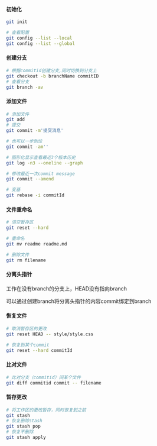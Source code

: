 #### 初始化

```bash
git init

# 查看配置
git config --list --local
git config --list --global

```

#### 创建分支

```bash
# 根据commitid创建分支,同时切换到分支上
git checkout -b branchName commitID
# 查看分支
git branch -av
```

#### 添加文件

```bash
# 添加文件
git add
# 提交
git commit -m'提交消息'

# 也可以一步到位
git commit -am''

# 图形化显示查看最近3个版本历史
git log -n3 --oneline --graph

# 修改最近一次commit message
git commit --amend

# 变基
git rebase -i commitId
```

#### 文件重命名

```bash
# 清空暂存区
git reset --hard

# 重命名
git mv readme readme.md

# 删除文件
git rm filename
```

#### 分离头指针

工作在没有branch的分支上，HEAD没有指向branch

可以通过创建branch将分离头指针的内容commit绑定到branch



#### 恢复文件

```bash
# 取消暂存区的更改
git reset HEAD -- style/style.css

# 恢复到某个commit
git reset --hard commitId
```

####  比对文件

```bash
# 比对分支（commitid）间某个文件
git diff commitid commit -- filename
```



#### 暂存更改

```bash
# 将工作区的更改暂存，同时恢复到之前
git stash
# 恢复删除stash
git stash pop
# 恢复不删除
git stash apply
```

